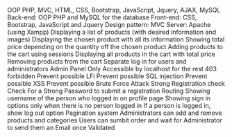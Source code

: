 OOP PHP, MVC, HTML, CSS, Bootstrap, JavaScript, Jquery, AJAX, MySQL
Back-end: OOP PHP and MySQL for the database
Front-end: CSS, Bootstrap, JavaScript and Jquery
Design pattern: MVC
Server: Apache (using Xampp)
Displaying a list of products (with desired information and images)
Displaying the chosen product with all its information
Showing total price depending on the quantity off the chosen product
Adding products to the cart using sessions
Displaying all products in the cart with total price
Removing products from the cart
Separate log in for users and administrators
Admin Panel Only Accessible by localhost for the rest 403 forbidden
Prevent possible LFi
Prevent possible SQL injection
Prevent possible XSS
Prevent possible Brute Force Attack
Strong Registration check
Check For a Strong Password to submit a registration
Routing
Showing username of the person who logged in on profile page
Showing sign in options only when there is no person logged in
If a person is logged in, show log out option
Pagination system
Administrators can add and remove products and categories
Users can sumbit order and wait for Administrator to send them an Email once Validated
